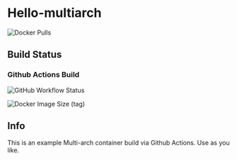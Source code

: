 # Hello-multiarch

![Docker Pulls](https://img.shields.io/docker/pulls/piwi3910/hello-multiarch)

## Build Status

### Github Actions Build

![GitHub Workflow Status](https://img.shields.io/github/workflow/status/piwi3910/hello-multiarch/Build)

![Docker Image Size (tag)](https://img.shields.io/docker/image-size/piwi3910/hello-multiarch/latest)

## Info

This is an example Multi-arch container build via Github Actions. Use as you like.
